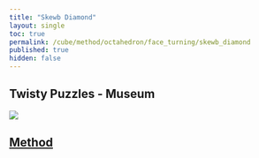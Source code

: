 ```yaml
---
title: "Skewb Diamond"
layout: single
toc: true
permalink: /cube/method/octahedron/face_turning/skewb_diamond
published: true
hidden: false
---
```


<head>
  <base target="_blank">
</head>



## Twisty Puzzles - Museum

<a href="https://twistypuzzles.com/app/museum/museum_showitem.php?pkey=393">
  <img src="https://twistypuzzles.com/museum/large/00393-01.jpg">
</a>



## [Method](/cube/method/octahedron/face_turning/skewb_diamond/method)

